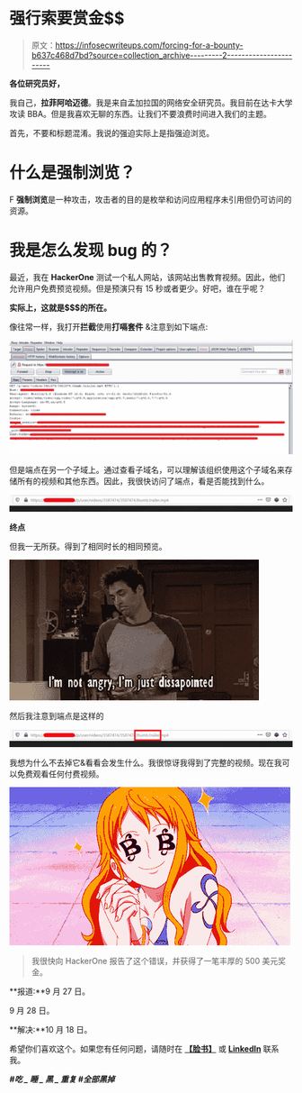 # 强行索要赏金$$

> 原文：<https://infosecwriteups.com/forcing-for-a-bounty-b637c468d7bd?source=collection_archive---------2----------------------->

**各位研究员好，**

我自己，**拉菲阿哈迈德**。我是来自孟加拉国的网络安全研究员。我目前在达卡大学攻读 BBA。但是我喜欢无聊的东西。让我们不要浪费时间进入我们的主题。

首先，不要和标题混淆。我说的强迫实际上是指强迫浏览。

# **什么是强制浏览？**

F **强制浏览**是一种攻击，攻击者的目的是枚举和访问应用程序未引用但仍可访问的资源。

# **我是怎么发现 bug 的？**

最近，我在 **HackerOne** 测试一个私人网站，该网站出售教育视频。因此，他们允许用户免费预览视频。但是预演只有 15 秒或者更少。好吧，谁在乎呢？

**实际上，这就是$$$的所在。**

像往常一样，我打开**拦截**使用**打嗝套件** &注意到如下端点:

![](img/0dde0e46c9c357ecd41d0a9e5026da6d.png)

但是端点在另一个子域上。通过查看子域名，可以理解该组织使用这个子域名来存储所有的视频和其他东西。因此，我很快访问了端点，看是否能找到什么。

![](img/f571f9feaea5e6b4d0c3f8b899882a93.png)

**终点**

但我一无所获。得到了相同时长的相同预览。

![](img/18a38188013f693fe2fa69617b2840f5.png)

然后我注意到端点是这样的

![](img/0beb1d10b7f52bf50438281801148fbf.png)

我想为什么不去掉它&看看会发生什么。我很惊讶我得到了完整的视频。现在我可以免费观看任何付费视频。

![](img/934fb9a8bacd8238f768713265ff7914.png)

> 我很快向 HackerOne 报告了这个错误，并获得了一笔丰厚的 500 美元奖金。

**报道:**9 月 27 日。

9 月 28 日。

**解决:**10 月 18 日。

希望你们喜欢这个。如果您有任何问题，请随时在 [**【脸书】**](https://www.facebook.com/rafiahamed.rupak.3) 或 [**LinkedIn**](https://www.linkedin.com/in/rafi-ahamed) 联系我。

***#吃 _ 睡 _ 黑 _ 重复
#全部黑掉***